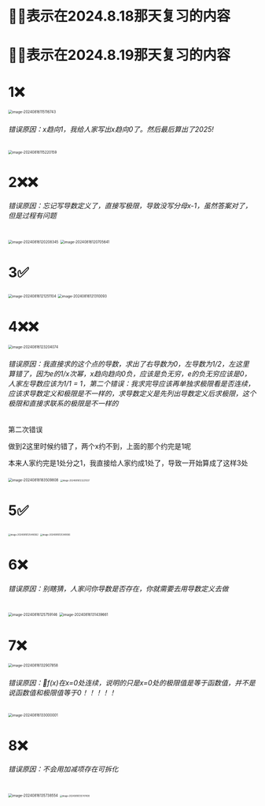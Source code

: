# 🌟❌表示在2024.8.18那天复习的内容

# 🌟❌表示在2024.8.19那天复习的内容

# 1❌

<img src="/Users/yuebinghui/Documents/program/github/note/images/image-20240816115116743.png" alt="image-20240816115116743" style="zoom:50%;" />

###### 错误原因：x趋向1，我给人家写出x趋向0了。然后最后算出了2025!

<img src="/Users/yuebinghui/Documents/program/github/note/images/image-20240816115220159.png" alt="image-20240816115220159" style="zoom:50%;" />

# 2❌❌

###### 错误原因：忘记写导数定义了，直接写极限，导致没写分母x-1，虽然答案对了，但是过程有问题

<img src="/Users/yuebinghui/Documents/program/github/note/images/image-20240816120208345.png" alt="image-20240816120208345" style="zoom:50%;" />

<img src="/Users/yuebinghui/Documents/program/github/note/images/image-20240816120705641.png" alt="image-20240816120705641" style="zoom:50%;" />

# 3✅

<img src="/Users/yuebinghui/Documents/program/github/note/images/image-20240816121251104.png" alt="image-20240816121251104" style="zoom:50%;" />

<img src="/Users/yuebinghui/Documents/program/github/note/images/image-20240816121310093.png" alt="image-20240816121310093" style="zoom:50%;" />

# 4❌❌

<img src="/Users/yuebinghui/Documents/program/github/note/images/image-20240816123204074.png" alt="image-20240816123204074" style="zoom:50%;" />

###### 错误原因：我直接求的这个点的导数，求出了右导数为0，左导数为1/2，左这里算错了，因为e的1/x次幂，x趋向趋向0负，应该是负无穷，e的负无穷应该是0，人家左导数应该为1/1 = 1，第二个错误：我求完导应该再单独求极限看是否连续，应该求导数定义和极限是不一样的，求导数定义是先列出导数定义后求极限，这个极限和直接求联系的极限是不一样的

第二次错误

做到2这里时候约错了，两个x约不到，上面的那个约完是1呢

本来人家约完是1处分之1，我直接给人家约成1处了，导致一开始算成了这样3处

<img src="/Users/yuebinghui/Documents/program/github/note/images/image-20240818183509808.png" alt="image-20240818183509808" style="zoom:50%;" />

<img src="/Users/yuebinghui/Documents/program/github/note/images/image-20240816123221037.png" alt="image-20240816123221037" style="zoom:30%;" />

# 5✅



<img src="/Users/yuebinghui/Documents/program/github/note/images/image-20240816125448362.png" alt="image-20240816125448362" style="zoom:30%;" />

<img src="/Users/yuebinghui/Documents/program/github/note/images/image-20240816125349936.png" alt="image-20240816125349936" style="zoom:30%;" />

# 6❌

###### 错误原因：别瞎猜，人家问你导数是否存在，你就需要去用导数定义去做

<img src="/Users/yuebinghui/Documents/program/github/note/images/image-20240816125759146.png" alt="image-20240816125759146" style="zoom:50%;" />

<img src="/Users/yuebinghui/Documents/program/github/note/images/image-20240816131439661.png" alt="image-20240816131439661" style="zoom:50%;" />

# 7❌

<img src="/Users/yuebinghui/Documents/program/github/note/images/image-20240816132907858.png" alt="image-20240816132907858" style="zoom:50%;" />

###### 错误原因：🌟f(x)在x=0处连续，说明的只是x=0处的极限值是等于函数值，并不是说函数值和极限值等于0！！！！！

<img src="/Users/yuebinghui/Documents/program/github/note/images/image-20240816133000001.png" alt="image-20240816133000001" style="zoom:50%;" />

# 8❌

###### 错误原因：不会用加减项存在可拆化

<img src="/Users/yuebinghui/Documents/program/github/note/images/image-20240816135738554.png" alt="image-20240816135738554" style="zoom:50%;" />

<img src="/Users/yuebinghui/Documents/program/github/note/images/image-20240816135747409.png" alt="image-20240816135747409" style="zoom:30%;" />